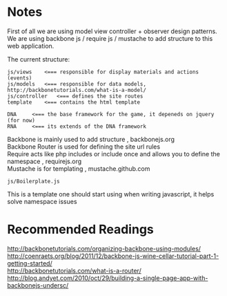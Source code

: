 Notes
=====
First of all we are using model view controller + observer design patterns.<br>
We are using backbone js / require js / mustache to add structure to this web application.

The current structure:

	js/views	<=== responsible for display materials and actions (events)
	js/models 	<=== responsible for data models, http://backbonetutorials.com/what-is-a-model/
	js/controller 	<=== defines the site routes
	template 	<=== contains the html template
	
	DNA		<=== the base framework for the game, it depeneds on jquery (for now)
	RNA		<=== its extends of the DNA framework


Backbone is mainly used to add structure , backbonejs.org <br>
Backbone Router is used for defining the site url rules<br>
Require acts like php includes or include once and allows you to define the namespace , requirejs.org<br> 
Mustache is for templating , mustache.github.com<br>

	js/Boilerplate.js

This is a template one should start using when writing javascript, it helps solve namespace issues

Recommended Readings
=====
http://backbonetutorials.com/organizing-backbone-using-modules/ <br>
http://coenraets.org/blog/2011/12/backbone-js-wine-cellar-tutorial-part-1-getting-started/ <br>
http://backbonetutorials.com/what-is-a-router/ <br>
http://blog.andyet.com/2010/oct/29/building-a-single-page-app-with-backbonejs-undersc/<br>
